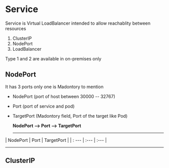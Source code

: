 # Service

Service is Virtual LoadBalancer intended to allow reachablity between resources
1. ClusterIP
2. NodePort
3. LoadBalancer

Type 1 and 2 are available in on-premises only

## NodePort

It has 3 ports only one is Madontory to mention

- NodePort (port of host between 30000 -- 32767)
- Port (port of service and pod)
- TargetPort (Madontory field, Port of the target like Pod)

     **NodePort --> Port --> TargetPort**

  --------   ----   -----------
| NodePort | Port | TargetPort  |
| : ---    | :--- | :--- |



  --------   ----   -----------

## ClusterIP

